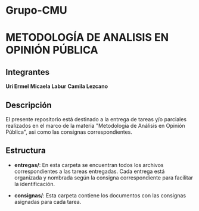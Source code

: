 # Grupo-CMU

# METODOLOGÍA DE ANALISIS EN OPINIÓN PÚBLICA

## Integrantes
**Uri Ermel**
**Micaela Labur**
**Camila Lezcano**

## Descripción 
El presente repositorio está destinado a la entrega de tareas y/o parciales realizados en el marco de la materia "Metodología de Análisis en Opinión Pública", asi como las consignas correspondientes. 

## Estructura 

- **entregas/**: En esta carpeta se encuentran todos los archivos correspondientes a las tareas entregadas. Cada entrega está organizada y nombrada según la consigna correspondiente para facilitar la identificación.

- **consignas/**: Esta carpeta contiene los documentos con las consignas asignadas para cada tarea.
